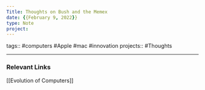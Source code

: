```yaml
---
Title: Thoughts on Bush and the Memex
date: {{February 9, 2022}}
type: Note
project:
---
```


tags::  #computers #Apple #mac #innovation 
projects:: #Thoughts


- - - 
### Relevant Links
[[Evolution of Computers]]
